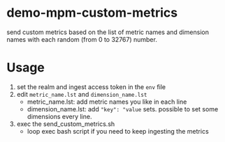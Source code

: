 # demo-mpm-custom-metrics
send custom metrics based on the list of metric names and dimension names with each random (from 0 to 32767) number.

# Usage
1. set the realm and ingest access token in the `env` file
2. edit `metric_name.lst` and `dimension_name.lst`
    - metric_name.lst: add metric names you like in each line
    - dimension_name.lst: add `"key": "value` sets. possible to set some dimensions every line.
3. exec the send_custom_metrics.sh
    - loop exec bash script if you need to keep ingesting the metrics

